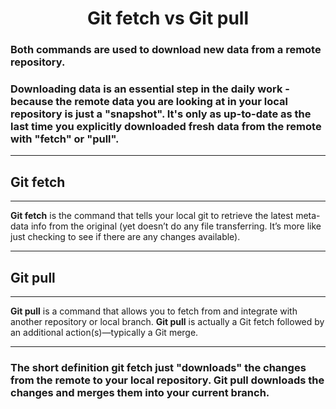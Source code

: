 <h1 align="center">Git fetch vs Git pull</h1>

### Both commands are used to download new data from a remote repository.

### Downloading data is an essential step in the daily work - because the remote data you are looking at in your local repository is just a "snapshot". It's only as up-to-date as the last time you explicitly downloaded fresh data from the remote with "fetch" or "pull".
---

## Git fetch
---

**Git fetch** is the command that tells your local git to retrieve the latest meta-data info from the original (yet doesn’t do any file transferring. It’s more like just checking to see if there are any changes available).

---

## Git pull
---

**Git pull** is a command that allows you to fetch from and integrate with another repository or local branch.
**Git pull** is actually a Git fetch followed by an additional action(s)—typically a Git merge.

---


### The short definition **git fetch** just "downloads" the changes from the remote to your local repository. **Git pull** downloads the changes and merges them into your current branch.
